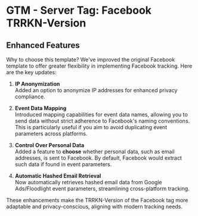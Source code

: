 # GTM - Server Tag: Facebook TRRKN-Version

## Enhanced Features

Why to choose this template?
We've improved the original Facebook template to offer greater flexibility in implementing Facebook tracking. Here are the key updates:

1. **IP Anonymization**  
   Added an option to anonymize IP addresses for enhanced privacy compliance.

2. **Event Data Mapping**  
   Introduced mapping capabilities for event data names, allowing you to send data without strict adherence to Facebook's naming conventions. This is particularly useful if you aim to avoid duplicating event parameters across platforms.

3. **Control Over Personal Data**  
   Added a feature to **choose** whether personal data, such as email addresses, is sent to Facebook. By default, Facebook would extract such data if found in event parameters.

4. **Automatic Hashed Email Retrieval**  
   Now automatically retrieves hashed email data from Google Ads/Floodlight event parameters, streamlining cross-platform tracking.

These enhancements make the TRRKN-Version of the Facebook tag more adaptable and privacy-conscious, aligning with modern tracking needs.
